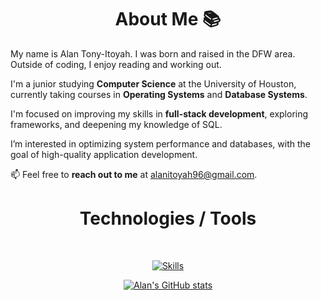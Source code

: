 <div class="container">
    <h1 align="center"> About Me 📚</h1>
    <p>
        My name is Alan Tony-Itoyah. I was born and raised in the DFW area. Outside of coding, I enjoy reading and working out.
    </p>
    <p>
        I'm a junior studying <strong>Computer Science</strong> at the University of Houston, currently taking courses in <strong>Operating Systems</strong> and <strong>Database Systems</strong>.
    </p>
    <p>
        I'm focused on improving my skills in <strong>full-stack development</strong>, exploring frameworks, and deepening my knowledge of SQL.
    </p>
    <p>
        I’m interested in optimizing system performance and databases, with the goal of high-quality application development.
    </p>
    <p>
        📫 Feel free to <strong>reach out to me</strong> at <a href="mailto:alanitoyah96@gmail.com">alanitoyah96@gmail.com</a>.
    </p>
    <div class="skills">
        <h1 align="center"> Technologies / Tools </h1>
        <br>
        <p align="center">
            <a href="https://skillicons.dev">
                <img src="https://skillicons.dev/icons?i=html,css,js,nodejs,npm,react,git,github,c,cpp,py,figma,fastapi" alt="Skills">
            </a>
        </p>
    </div>
    <div class="stats">
        <p align="center">
            <a href="https://github.com/atonyit/github-readme-stats">
                <img src="https://github-readme-stats.vercel.app/api?username=atonyit" alt="Alan's GitHub stats">
            </a>
        </p>
    </div>
</div>

